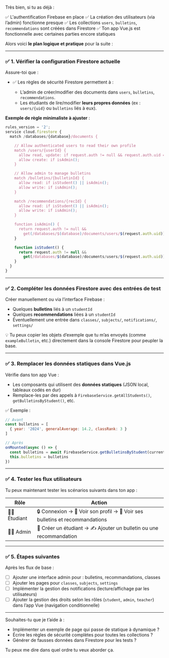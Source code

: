 Très bien, si tu as déjà :

✅ L'authentification Firebase en place
✅ La création des utilisateurs (via l’admin) fonctionne presque
✅ Les collections `users`, `bulletins`, `recommendations` sont créées dans Firestore
✅ Ton app Vue.js est fonctionnelle avec certaines parties encore statiques

Alors voici **le plan logique et pratique** pour la suite :

---

### ✅ 1. **Vérifier la configuration Firestore actuelle**

Assure-toi que :

* ✅ Les règles de sécurité Firestore permettent à :

  * L’admin de créer/modifier des documents dans `users`, `bulletins`, `recommendations`.
  * Les étudiants de lire/modifier **leurs propres données** (ex : `users/{uid}` ou `bulletins` liés à eux).

**Exemple de règle minimaliste à ajuster** :

```js
rules_version = '2';
service cloud.firestore {
  match /databases/{database}/documents {

    // Allow authenticated users to read their own profile
    match /users/{userId} {
      allow read, update: if request.auth != null && request.auth.uid == userId;
      allow create: if isAdmin();
    }

    // Allow admin to manage bulletins
    match /bulletins/{bulletinId} {
      allow read: if isStudent() || isAdmin();
      allow write: if isAdmin();
    }

    match /recommendations/{recId} {
      allow read: if isStudent() || isAdmin();
      allow write: if isAdmin();
    }

    function isAdmin() {
      return request.auth != null &&
        get(/databases/$(database)/documents/users/$(request.auth.uid)).data.role == 'admin';
    }

    function isStudent() {
      return request.auth != null &&
        get(/databases/$(database)/documents/users/$(request.auth.uid)).data.role == 'student';
    }
  }
}
```

---

### ✅ 2. **Compléter les données Firestore avec des entrées de test**

Créer manuellement ou via l’interface Firebase :

* Quelques **bulletins** liés à un `studentId`
* Quelques **recommendations** liées à un `studentId`
* Éventuellement une entrée dans `classes/`, `subjects/`, `notifications/`, `settings/`

💡 Tu peux copier les objets d’exemple que tu m’as envoyés (comme `exampleBulletin`, etc.) directement dans la console Firestore pour peupler la base.

---

### ✅ 3. **Remplacer les données statiques dans Vue.js**

Vérifie dans ton app Vue :

* Les composants qui utilisent des **données statiques** (JSON local, tableaux codés en dur)
* Remplace-les par des appels à `FirebaseService.getAllStudents()`, `getBulletinsByStudent()`, etc.

✅ Exemple :

```js
// Avant
const bulletins = [
  { year: '2024', generalAverage: 14.2, classRank: 3 }
]

// Après
onMounted(async () => {
  const bulletins = await FirebaseService.getBulletinsByStudent(currentUserId)
  this.bulletins = bulletins
})
```

---

### ✅ 4. **Tester les flux utilisateurs**

Tu peux maintenant tester les scénarios suivants dans ton app :

| Rôle           | Action                                                                       |
| -------------- | ---------------------------------------------------------------------------- |
| 👩‍🎓 Étudiant | 🔒 Connexion → 🧾 Voir son profil → 📄 Voir ses bulletins et recommandations |
| 👨‍🏫 Admin    | 👤 Créer un étudiant → ✍️ Ajouter un bulletin ou une recommandation          |

---

### ✅ 5. **Étapes suivantes**

Après les flux de base :

* [ ] Ajouter une interface admin pour : bulletins, recommandations, classes
* [ ] Ajouter les pages pour `classes`, `subjects`, `settings`
* [ ] Implémenter la gestion des notifications (lecture/affichage par les utilisateurs)
* [ ] Ajouter la gestion des droits selon les rôles (`student`, `admin`, `teacher`) dans l’app Vue (navigation conditionnelle)

---

Souhaites-tu que je t’aide à :

* Implémenter un exemple de page qui passe de statique à dynamique ?
* Écrire les règles de sécurité complètes pour toutes les collections ?
* Générer de fausses données dans Firestore pour les tests ?

Tu peux me dire dans quel ordre tu veux aborder ça.
